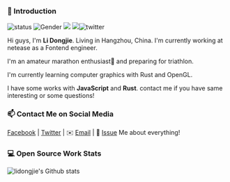 ### 👋 Introduction

![status](https://img.shields.io/badge/status-up-brightgreen) ![Gender](https://img.shields.io/badge/gender-%F0%9F%A4%B5-lightgrey) ![](https://img.shields.io/static/v1?label=wechat&message=lidongjies96&color=7BB32E&logo=wechat) ![](https://visitor-badge.glitch.me/badge?page_id=github.com/lidongjies)![[twitter](https://twitter.com/lidongjies)](https://badgen.net/twitter/follow/lidongjies)

Hi guys, I'm **Li Dongjie**. Living in Hangzhou, China. I'm currently working at netease as a Fontend engineer. 

I'm an amateur marathon enthusiast🏃 and preparing for triathlon.

I'm currently learning computer graphics with Rust and OpenGL.

I have some works with **JavaScript** and **Rust**. contact me if you have same interesting or some questions!


### 📫 Contact Me on Social Media

[Facebook][-1] | [Twitter][0] | ✉️ [Email](mailto:lidongjies@gmail.com) | 💬 [Issue](https://github.com/lidongjies/lidongjies/issues/me) Me about everything!

### 💻 Open Source Work Stats

![lidongjie's Github stats](https://github-readme-stats.vercel.app/api?username=lidongjies&show_icons=true)

<!--
Here are some ideas to get you started:

- 🔭 I’m currently working on ...
- 🌱 I’m currently learning ...
- 👯 I’m looking to collaborate on ...
- 🤔 I’m looking for help with ...
- 💬 Ask me about ...
- 📫 How to reach me: ...
- 😄 Pronouns: ...
- ⚡ Fun fact: ...
-->

[-1]: https://www.facebook.com/lidongjies
[0]: https://twitter.com/lidongjies
